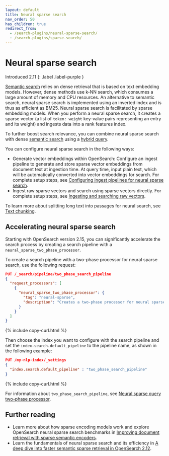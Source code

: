 ```yaml
---
layout: default
title: Neural sparse search
nav_order: 50
has_children: true
redirect_from:
  - /search-plugins/neural-sparse-search/
  - /search-plugins/sparse-search/
---
```


# Neural sparse search
Introduced 2.11
{: .label .label-purple }

[Semantic search]({{site.url}}{{site.baseurl}}/search-plugins/semantic-search/) relies on dense retrieval that is based on text embedding models. However, dense methods use k-NN search, which consumes a large amount of memory and CPU resources. An alternative to semantic search, neural sparse search is implemented using an inverted index and is thus as efficient as BM25. Neural sparse search is facilitated by sparse embedding models. When you perform a neural sparse search, it creates a sparse vector (a list of `token: weight` key-value pairs representing an entry and its weight) and ingests data into a rank features index.

To further boost search relevance, you can combine neural sparse search with dense [semantic search]({{site.url}}{{site.baseurl}}/search-plugins/semantic-search/) using a [hybrid query]({{site.url}}{{site.baseurl}}/query-dsl/compound/hybrid/).

You can configure neural sparse search in the following ways:

- Generate vector embeddings within OpenSearch: Configure an ingest pipeline to generate and store sparse vector embeddings from document text at ingestion time. At query time, input plain text, which will be automatically converted into vector embeddings for search. For complete setup steps, see [Configuring ingest pipelines for neural sparse search]({{site.url}}{{site.baseurl}}/search-plugins/neural-sparse-with-pipelines/).
- Ingest raw sparse vectors and search using sparse vectors directly. For complete setup steps, see [Ingesting and searching raw vectors]({{site.url}}{{site.baseurl}}/search-plugins/neural-sparse-with-raw-vectors/).

To learn more about splitting long text into passages for neural search, see [Text chunking]({{site.url}}{{site.baseurl}}/search-plugins/text-chunking/).

## Accelerating neural sparse search

Starting with OpenSearch version 2.15, you can significantly accelerate the search process by creating a search pipeline with a `neural_sparse_two_phase_processor`. 

To create a search pipeline with a two-phase processor for neural sparse search, use the following request: 

```json
PUT /_search/pipeline/two_phase_search_pipeline
{
  "request_processors": [
    {
      "neural_sparse_two_phase_processor": {
        "tag": "neural-sparse",
        "description": "Creates a two-phase processor for neural sparse search."
      }
    }
  ]
}
```
{% include copy-curl.html %}

Then choose the index you want to configure with the search pipeline and set the `index.search.default_pipeline` to the pipeline name, as shown in the following example:

```json
PUT /my-nlp-index/_settings 
{
  "index.search.default_pipeline" : "two_phase_search_pipeline"
}
```
{% include copy-curl.html %}

For information about `two_phase_search_pipeline`, see [Neural sparse query two-phase processor]({{site.url}}{{site.baseurl}}/search-plugins/search-pipelines/neural-sparse-query-two-phase-processor/).

## Further reading

- Learn more about how sparse encoding models work and explore OpenSearch neural sparse search benchmarks in [Improving document retrieval with sparse semantic encoders](https://opensearch.org/blog/improving-document-retrieval-with-sparse-semantic-encoders/).
- Learn the fundamentals of neural sparse search and its efficiency in [A deep dive into faster semantic sparse retrieval in OpenSearch 2.12](https://opensearch.org/blog/A-deep-dive-into-faster-semantic-sparse-retrieval-in-OS-2.12/).
